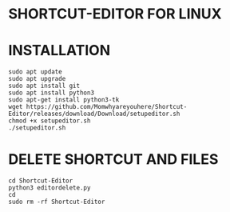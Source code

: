 # SHORTCUT-EDITOR FOR LINUX

# INSTALLATION
```
sudo apt update
sudo apt upgrade
sudo apt install git
sudo apt install python3
sudo apt-get install python3-tk
wget https://github.com/Momwhyareyouhere/Shortcut-Editor/releases/download/Download/setupeditor.sh
chmod +x setupeditor.sh
./setupeditor.sh
```
# DELETE SHORTCUT AND FILES
```
cd Shortcut-Editor
python3 editordelete.py
cd
sudo rm -rf Shortcut-Editor
```
